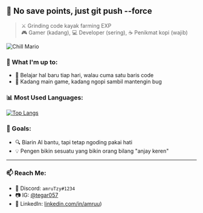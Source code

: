 ## 💾 No save points, just git push --force

> ⚔️ Grinding code kayak farming EXP  
> 🎮 Gamer (kadang), 💻 Developer (sering), ☕ Penikmat kopi (wajib)

![Chill Mario](https://github.com/amruTzy/amruTzy/src/chill-mario.png)

### 🧩 What I'm up to:
- 🌱 Belajar hal baru tiap hari, walau cuma satu baris code
- 🚪 Kadang main game, kadang ngopi sambil mantengin bug

### 📊 Most Used Languages:
[![Top Langs](https://github-readme-stats.vercel.app/api/top-langs/?username=amruTzy&layout=compact&theme=tokyonight)](https://github.com/anuraghazra/github-readme-stats)

### 🎯 Goals:
- 🔍 Biarin AI bantu, tapi tetap ngoding pakai hati
- 💡 Pengen bikin sesuatu yang bikin orang bilang "anjay keren"

---

### 📫 Reach Me:
- 💬 Discord: `amruTzy#1234`
- 📷 IG: [@tegar057](https://instagram.com/tegar057)
- 💼 LinkedIn: [linkedin.com/in/amruu](https://www.linkedin.com/in/amruu/))
